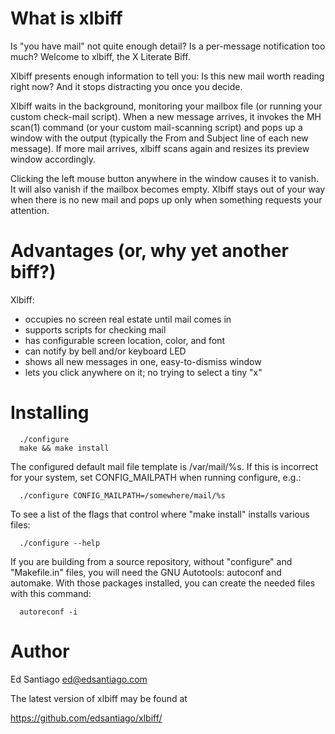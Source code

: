 What is xlbiff
==============

  Is "you have mail" not quite enough detail?  Is a per-message
  notification too much?  Welcome to xlbiff, the X Literate Biff.

  Xlbiff presents enough information to tell you: Is this new mail worth
  reading right now?  And it stops distracting you once you decide.

  Xlbiff waits in the background, monitoring your mailbox file (or
  running your custom check-mail script).  When a new message arrives,
  it invokes the MH scan(1) command (or your custom mail-scanning
  script) and pops up a window with the output (typically the From and
  Subject line of each new message).  If more mail arrives, xlbiff
  scans again and resizes its preview window accordingly.

  Clicking the left mouse button anywhere in the window causes it to
  vanish.  It will also vanish if the mailbox becomes empty.  Xlbiff
  stays out of your way when there is no new mail and pops up only
  when something requests your attention.


Advantages (or, why yet another biff?)
==========

  Xlbiff:
   + occupies no screen real estate until mail comes in
   + supports scripts for checking mail
   + has configurable screen location, color, and font
   + can notify by bell and/or keyboard LED
   + shows all new messages in one, easy-to-dismiss window
   + lets you click anywhere on it; no trying to select a tiny "x"


Installing
==========

      ./configure
      make && make install

  The configured default mail file template is /var/mail/%s.
  If this is incorrect for your system, set CONFIG_MAILPATH when
  running configure, e.g.:

      ./configure CONFIG_MAILPATH=/somewhere/mail/%s

  To see a list of the flags that control where "make install"
  installs various files:

      ./configure --help

  If you are building from a source repository, without "configure"
  and "Makefile.in" files, you will need the GNU Autotools: autoconf
  and automake.  With those packages installed, you can create the
  needed files with this command:

      autoreconf -i


Author
======

  Ed Santiago <ed@edsantiago.com>

  The latest version of xlbiff may be found at

   <https://github.com/edsantiago/xlbiff/>
